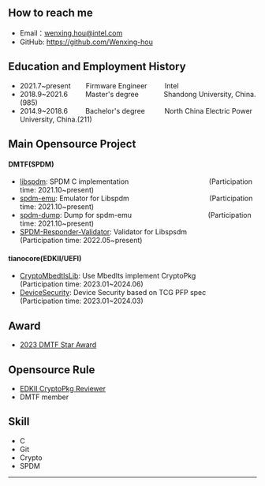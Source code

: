 ## How to reach me
 - Email：wenxing.hou@intel.com
 - GitHub: https://github.com/Wenxing-hou

## Education and Employment History
 - 2021.7~present   &ensp; &nbsp; &nbsp; Firmware Engineer  &emsp;&emsp;            Intel
 - 2018.9~2021.6    &emsp;&emsp;      Master's degree             &emsp;&emsp;&ensp;&nbsp;&nbsp;     Shandong University, China.(985)
 - 2014.9~2018.6    &emsp;&emsp;      Bachelor's degree           &emsp;&emsp;&nbsp;    North China Electric Power University, China.(211)


## Main Opensource Project
#### DMTF(SPDM)
  - [libspdm](https://github.com/DMTF/libspdm): SPDM C implementation     &emsp;&emsp;&emsp;&emsp;&emsp;&emsp;&emsp;&emsp;&emsp;&emsp;&ensp; &nbsp;      (Participation time: 2021.10~present)
  - [spdm-emu](https://github.com/DMTF/spdm-emu): Emulator for Libspdm    &emsp;&emsp;&emsp;&emsp;&emsp;&emsp;&emsp;&emsp;&emsp;&emsp;&ensp; &nbsp;        (Participation time: 2021.10~present)
  - [spdm-dump](https://github.com/DMTF/spdm-dump): Dump for spdm-emu     &emsp;&emsp;&emsp;&emsp;&emsp;&emsp;&emsp;&emsp;&emsp;&emsp;&ensp;                (Participation time: 2021.10~present)
  - [SPDM-Responder-Validator](https://github.com/DMTF/SPDM-Responder-Validator): Validator for Libspsdm  &emsp;&emsp;&emsp;&nbsp;     (Participation time: 2022.05~present)

#### tianocore(EDKII/UEFI)
  - [CryptoMbedtlsLib](https://github.com/tianocore/edk2-staging/tree/OpenSSL11_EOL): Use Mbedlts implement CryptoPkg &emsp;&emsp; (Participation time: 2023.01~2024.06)
  - [DeviceSecurity](https://github.com/Wenxing-hou/edk2-staging/tree/old_DeviceSecurity): Device Security based on TCG PFP spec &emsp;&emsp;(Participation time: 2023.01~2024.03)

## Award
  - [2023 DMTF Star Award](https://www.dmtf.org/about/star_awards)

## Opensource Rule
  - [EDKII CryptoPkg Reviewer](https://github.com/tianocore/edk2/blob/edk2-stable202408/Maintainers.txt)
  - DMTF member

## Skill
- C
- Git
- Crypto
- SPDM
---      
